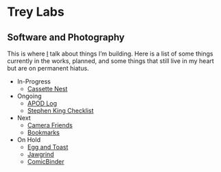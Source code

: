# Trey Labs

## Software and Photography

This is where [I](https://treypiepmeier.com/about/) talk about things I’m building. Here is a list of some things currently in the works, planned, and some things that still live in my heart but are on permanent hiatus.

- In-Progress
    - [Cassette Nest](/cassettenest/)
- Ongoing
    - [APOD Log](/apod/)
    - [Stephen King Checklist](https://sk.listsofbooks.com)
- Next
    - [Camera Friends](/camerafriends/)
    - [Bookmarks](/bookmarks/)
- On Hold
    - [Egg and Toast](/eggandtoast/)
    - [Jawgrind](https://jawgrind.com)
    - [ComicBinder](/comicbinder/)
